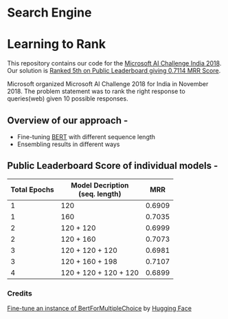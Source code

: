 # Search Engine
# Learning to Rank
This repository contains our code for the [Microsoft AI Challenge India 2018](https://competitions.codalab.org/competitions/20616#learn_the_details). Our solution is [Ranked 5th on Public Leaderboard giving 0.7114 MRR Score](https://competitions.codalab.org/competitions/20616#results).<br>

Microsoft organized Microsoft AI Challenge 2018 for India in November 2018. The problem statement was to rank the right response to queries(web) given 10 possible responses.

## Overview of our approach - 
* Fine-tuning [BERT](https://github.com/google-research/bert) with different sequence length
* Ensembling results in different ways

## Public Leaderboard Score of individual models - 

|Total Epochs|Model Decription<br/>(seq. length)|MRR|
|---|---|---|
|1|120 |0.6909|
|1|160 |0.7035|
|2|120 + 120|0.6999|
|2|120 + 160|0.7073|
|3|120 + 120 + 120|0.6981|
|3|120 + 160 + 198|0.7107|
|4|120 + 120 + 120 + 120|0.6899|

### Credits
[Fine-tune an instance of BertForMultipleChoice](https://github.com/huggingface/pytorch-pretrained-BERT/blob/master/examples/run_swag.py) by [Hugging Face](https://github.com/huggingface/pytorch-pretrained-BERT)
